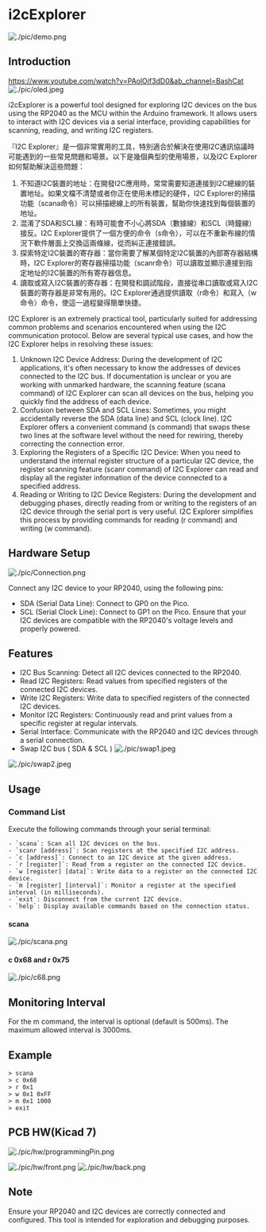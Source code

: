 # i2cExplorer
![./pic/demo.png](./pic/demo.png)
## Introduction

https://www.youtube.com/watch?v=PAolOif3dD0&ab_channel=BashCat
![./pic/oled.jpeg](./pic/oled.jpeg)

i2cExplorer is a powerful tool designed for exploring I2C devices on the bus using the RP2040 as the MCU within the Arduino framework. It allows users to interact with I2C devices via a serial interface, providing capabilities for scanning, reading, and writing I2C registers.

『I2C Explorer』是一個非常實用的工具，特別適合於解決在使用I2C通訊協議時可能遇到的一些常見問題和場景。以下是幾個典型的使用場景，以及I2C Explorer如何幫助解決這些問題：
1. 不知道I2C裝置的地址：在開發I2C應用時，常常需要知道連接到I2C總線的裝置地址。如果文檔不清楚或者你正在使用未標記的硬件，I2C Explorer的掃描功能（scana命令）可以掃描總線上的所有裝置，幫助你快速找到每個裝置的地址。
2. 混淆了SDA和SCL線：有時可能會不小心將SDA（數據線）和SCL（時鐘線）接反。I2C Explorer提供了一個方便的命令（s命令），可以在不重新布線的情況下軟件層面上交換這兩條線，從而糾正連接錯誤。
3. 探索特定I2C裝置的寄存器：當你需要了解某個特定I2C裝置的內部寄存器結構時，I2C Explorer的寄存器掃描功能（scanr命令）可以讀取並顯示連接到指定地址的I2C裝置的所有寄存器信息。
4. 讀取或寫入I2C裝置的寄存器：在開發和調試階段，直接從串口讀取或寫入I2C裝置的寄存器是非常有用的。I2C Explorer通過提供讀取（r命令）和寫入（w命令）命令，使這一過程變得簡單快捷。

I2C Explorer is an extremely practical tool, particularly suited for addressing common problems and scenarios encountered when using the I2C communication protocol. Below are several typical use cases, and how the I2C Explorer helps in resolving these issues:
1. Unknown I2C Device Address: During the development of I2C applications, it's often necessary to know the addresses of devices connected to the I2C bus. If documentation is unclear or you are working with unmarked hardware, the scanning feature (scana command) of I2C Explorer can scan all devices on the bus, helping you quickly find the address of each device.
2. Confusion between SDA and SCL Lines: Sometimes, you might accidentally reverse the SDA (data line) and SCL (clock line). I2C Explorer offers a convenient command (s command) that swaps these two lines at the software level without the need for rewiring, thereby correcting the connection error.
3. Exploring the Registers of a Specific I2C Device: When you need to understand the internal register structure of a particular I2C device, the register scanning feature (scanr command) of I2C Explorer can read and display all the register information of the device connected to a specified address.
4. Reading or Writing to I2C Device Registers: During the development and debugging phases, directly reading from or writing to the registers of an I2C device through the serial port is very useful. I2C Explorer simplifies this process by providing commands for reading (r command) and writing (w command).

## Hardware Setup
![./pic/Connection.png](./pic/Connection.png)

Connect any I2C device to your RP2040, using the following pins:
- SDA (Serial Data Line): Connect to GP0 on the Pico.
- SCL (Serial Clock Line): Connect to GP1 on the Pico.
Ensure that your I2C devices are compatible with the RP2040's voltage levels and properly powered.

## Features
- I2C Bus Scanning: Detect all I2C devices connected to the RP2040.
- Read I2C Registers: Read values from specified registers of the connected I2C devices.
- Write I2C Registers: Write data to specified registers of the connected I2C devices.
- Monitor I2C Registers: Continuously read and print values from a specific register at regular intervals.
- Serial Interface: Communicate with the RP2040 and I2C devices through a serial connection.
- Swap I2C bus ( SDA & SCL )
![./pic/swap1.jpeg](./pic/swap1.jpeg)

![./pic/swap2.jpeg](./pic/swap2.jpeg)

## Usage
### Command List
Execute the following commands through your serial terminal:

```
- `scana`: Scan all I2C devices on the bus.
- `scanr [address]`: Scan registers at the specified I2C address.
- `c [address]`: Connect to an I2C device at the given address.
- `r [register]`: Read from a register on the connected I2C device.
- `w [register] [data]`: Write data to a register on the connected I2C device.
- `m [register] [interval]`: Monitor a register at the specified interval (in milliseconds).
- `exit`: Disconnect from the current I2C device.
- `help`: Display available commands based on the connection status.
```
#### scana
![./pic/scana.png](./pic/scana.png)
#### c 0x68 and r 0x75
![./pic/c68.png](./pic/c68.png)

## Monitoring Interval
For the m command, the interval is optional (default is 500ms). The maximum allowed interval is 3000ms.

## Example

```
> scana
> c 0x68
> r 0x1
> w 0x1 0xFF
> m 0x1 1000
> exit
```
## PCB HW(Kicad 7)
![./pic/hw/programmingPin.png](./pic/hw/programmingPin.png)

![./pic/hw/front.png](./pic/hw/front.png)
![./pic/hw/back.png](./pic/hw/back.png)

## Note
Ensure your RP2040 and I2C devices are correctly connected and configured.
This tool is intended for exploration and debugging purposes.
